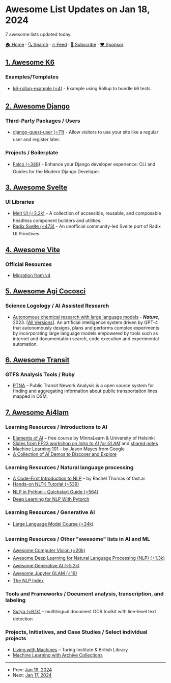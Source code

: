 # Awesome List Updates on Jan 18, 2024

7 awesome lists updated today.

[🏠 Home](/README.md) · [🔍 Search](https://www.trackawesomelist.com/search/) · [🔥 Feed](https://www.trackawesomelist.com/rss.xml) · [📮 Subscribe](https://trackawesomelist.us17.list-manage.com/subscribe?u=d2f0117aa829c83a63ec63c2f&id=36a103854c) · [❤️  Sponsor](https://github.com/sponsors/theowenyoung)



## [1. Awesome K6](/content/grafana/awesome-k6/README.md)

### Examples/Templates

*   [k6-rollup-example (⭐4)](https://github.com/grafana/k6-rollup-example) - Example using Rollup to bundle k6 tests.

## [2. Awesome Django](/content/wsvincent/awesome-django/README.md)

### Third-Party Packages / Users

*   [django-guest-user (⭐71)](https://github.com/julianwachholz/django-guest-user) - Allow visitors to use your site like a regular user and register later.

### Projects / Boilerplate

*   [Falco (⭐348)](https://github.com/tobi-de/falco) - Enhance your Django developer experience: CLI and Guides for the Modern Django Developer.

## [3. Awesome Svelte](/content/TheComputerM/awesome-svelte/README.md)

### UI Libraries

*   [Melt UI (⭐3.2k)](https://github.com/melt-ui/melt-ui) - A collection of accessible, reusable, and composable headless component builders and utilities.
*   [Radix Svelte (⭐473)](https://github.com/radix-svelte/radix-svelte) - An unofficial community-led Svelte port of Radix UI Primitives

## [4. Awesome Vite](/content/vitejs/awesome-vite/README.md)

### Official Resources

*   [Migration from v4](https://vitejs.dev/guide/migration.html)

## [5. Awesome Agi Cocosci](/content/YuzheSHI/awesome-agi-cocosci/README.md)

### Science Logology / AI Assisted Research

*   [Autonomous chemical research with large language models](https://www.nature.com/articles/s41586-023-06792-0) - ***Nature***, 2023. \[[All Versions](https://scholar.google.com/scholar?cluster=8097577445064259203)]. An artificial intelligence system driven by GPT-4 that autonomously designs, plans and performs complex experiments by incorporating large language models empowered by tools such as internet and documentation search, code execution and experimental automation.

## [6. Awesome Transit](/content/CUTR-at-USF/awesome-transit/README.md)

### GTFS Analysis Tools / Ruby

*   [PTNA](https://wiki.openstreetmap.org/wiki/Public_Transport_Network_Analysis) - Public Transit Nework Analysis is a open source system for finding and aggregating information about public transportation lines mapped in OSM.

## [7. Awesome Ai4lam](/content/AI4LAM/awesome-ai4lam/README.md)

### Learning Resources / Introductions to AI

*   [Elements of AI](https://www.elementsofai.com/) – free course by MinnaLearn & University of Helsinki
*   [Slides from FF23 workshop on *Intro to AI for GLAM*](https://docs.google.com/presentation/d/1dVdS3u-XS2RDexNm3RlwICCsh5gBmdi1pBARgIGnPN8) and [shared notes](https://pad.carpentries.org/intro-ai-ff2023)
*   [Machine Learning 101](https://docs.google.com/presentation/d/1kSuQyW5DTnkVaZEjGYCkfOxvzCqGEFzWBy4e9Uedd9k/edit#slide=id.g168a3288f7_0_58) – by Jason Mayes from Google
*   [A Collection of AI Demos to Discover and Explore](https://exploreai.jisc.ac.uk/)

### Learning Resources / Natural language processing

*   [A Code-First Introduction to NLP](https://www.fast.ai/posts/2019-07-08-fastai-nlp.html) – by Rachel Thomas of fast.ai
*   [Hands-on NLTK Tutorial (⭐539)](https://github.com/hb20007/hands-on-nltk-tutorial#readme)
*   [NLP in Python - Quickstart Guide (⭐564)](https://github.com/NirantK/NLP_Quickbook#readme)
*   [Deep Learning for NLP With Pytorch](https://pytorch.org/tutorials/beginner/deep_learning_nlp_tutorial.html)

### Learning Resources / Generative AI

*   [Large Language Model Course (⭐34k)](https://github.com/mlabonne/llm-course#readme)

### Learning Resources / Other "awesome" lists in AI and ML

*   [Awesome Computer Vision (⭐20k)](https://github.com/jbhuang0604/awesome-computer-vision#readme)
*   [Awesome Deep Learning for Natural Language Processing (NLP) (⭐1.3k)](https://github.com/brianspiering/awesome-dl4nlp#readme)
*   [Awesome Generative AI (⭐5.2k)](https://github.com/steven2358/awesome-generative-ai#readme)
*   [Awesome Jupyter GLAM (⭐19)](https://github.com/LibraryCarpentry/awesome-jupyter-glam#readme)
*   [The NLP Index](https://index.quantumstat.com)

### Tools and Frameworks / Document analysis, transcription, and labeling

*   [Surya (⭐9.1k)](https://github.com/VikParuchuri/surya#readme) – multilingual document OCR toolkit with line-level text detection

### Projects, Initiatives, and Case Studies / Select individual projects

*   [Living with Machines](https://livingwithmachines.ac.uk) – Turing Institute & British Library
*   [Machine Learning with Archive Collections](https://blog.archiveshub.jisc.ac.uk/2022/02/28/machine-learning-with-archive-collections/)

---

- Prev: [Jan 19, 2024](/content/2024/01/19/README.md)
- Next: [Jan 17, 2024](/content/2024/01/17/README.md)